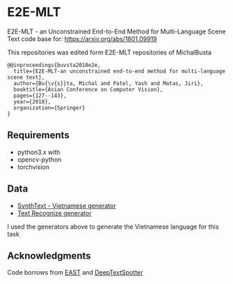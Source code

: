 # E2E-MLT
 E2E-MLT - an Unconstrained End-to-End Method for Multi-Language Scene Text
code base for:  https://arxiv.org/abs/1801.09919

This repositories was edited form E2E-MLT repositories of MichalBusta


```
@@inproceedings{buvsta2018e2e,
  title={E2E-MLT-an unconstrained end-to-end method for multi-language scene text},
  author={Bu{\v{s}}ta, Michal and Patel, Yash and Matas, Jiri},
  booktitle={Asian Conference on Computer Vision},
  pages={127--143},
  year={2018},
  organization={Springer}
}
```


## Requirements

  - python3.x with
  - opencv-python
  - torchvision


## Data

 - [SynthText - Vietnamese generator](https://github.com/nhh1501/SynthText-vietnamese)
 - [Text Recognize generator](https://github.com/Belval/TextRecognitionDataGenerator)
 
 I used the generators above to generate the Vietnamese language for this task


## Acknowledgments

 Code borrows from [EAST](https://github.com/argman/EAST) and [DeepTextSpotter](https://github.com/MichalBusta/DeepTextSpotter)
 
